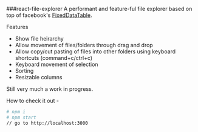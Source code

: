 ###react-file-explorer
A performant and feature-ful file explorer based on top of facebook's [FixedDataTable](http://facebook.github.io/).

Features
- Show file heirarchy
- Allow movement of files/folders through drag and drop
- Allow copy/cut pasting of files into other folders using keyboard shortcuts (command+c/ctrl+c)
- Keyboard movement of selection
- Sorting
- Resizable columns

Still very much a work in progress.

How to check it out -

```bash
# npm i
# npm start
// go to http://localhost:3000
```

